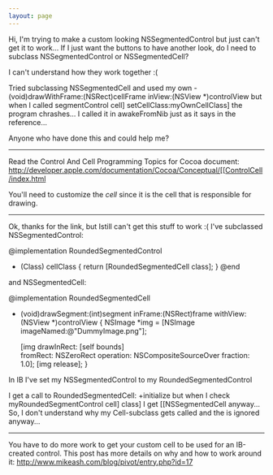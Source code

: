```yaml
---
layout: page
---
```




Hi, I'm trying to make a custom looking NSSegmentedControl but just can't get it to work...
If I just want the buttons to have another look, do I need to subclass NSSegmentedControl or NSSegmentedCell?

I can't understand how they work together :(

Tried subclassing NSSegmentedCell and used my own - (void)drawWithFrame:(NSRect)cellFrame inView:(NSView *)controlView
but when I called segmentControl cell] setCellClass:myOwnCellClass] the program chrashes...
I called it in awakeFromNib just as it says in the reference...

Anyone who have done this and could help me?

----

Read the Control And Cell Programming Topics for Cocoa document: http://developer.apple.com/documentation/Cocoa/Conceptual/[[ControlCell/index.html

You'll need to customize the *cell* since it is the cell that is responsible for drawing.

----

Ok, thanks for the link, but Istill can't get this stuff to work :(
I've subclassed NSSegmentedControl:
    
@implementation RoundedSegmentedControl

+ (Class) cellClass
{
	return [RoundedSegmentedCell class];
}
@end


and NSSegmentedCell:
    
@implementation RoundedSegmentedCell

- (void)drawSegment:(int)segment inFrame:(NSRect)frame withView:(NSView *)controlView
{
    NSImage *img = [NSImage imageNamed:@"DummyImage.png"];	
    
    [img drawInRect: [self bounds]  
		   fromRect: NSZeroRect 
		  operation: NSCompositeSourceOver 
		   fraction: 1.0]; 
    [img release];
}


In IB I've set my NSSegmentedControl to my RoundedSegmentedControl

I get a call to RoundedSegmentedCell: +initialize but when I check myRoundedSegmentControl cell] class] I get [[NSSegmentedCell anyway...
So, I don't understand why my Cell-subclass gets called and the is ignored anyway...

----
You have to do more work to get your custom cell to be used for an IB-created control. This post has more details on why and how to work around it: http://www.mikeash.com/blog/pivot/entry.php?id=17
